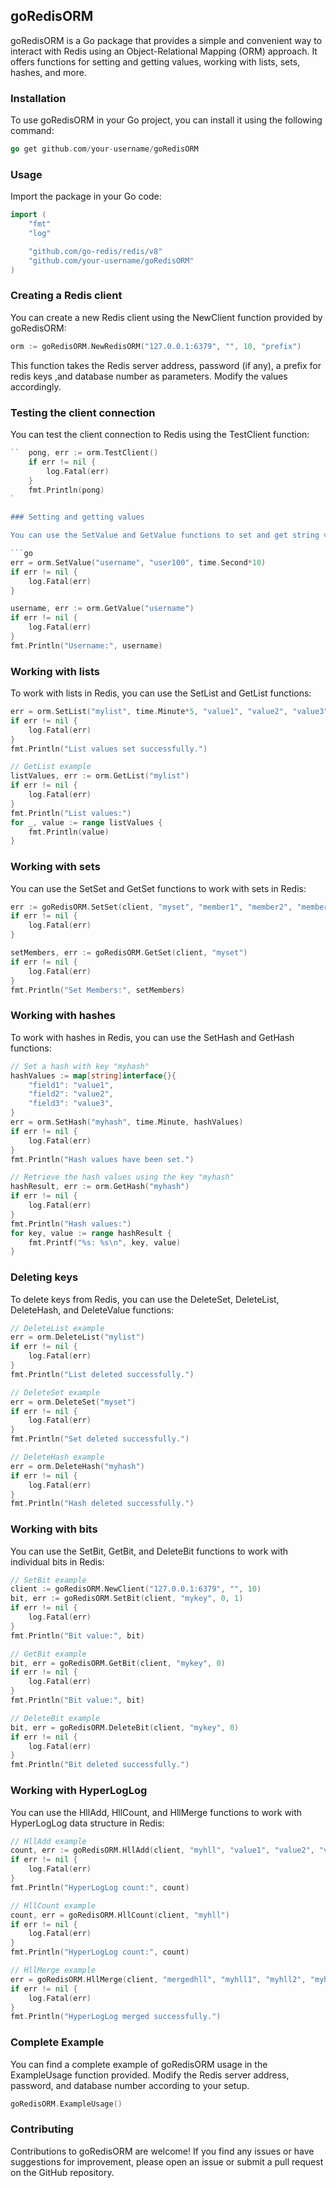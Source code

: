 ## goRedisORM

goRedisORM is a Go package that provides a simple and convenient way to interact with Redis using an Object-Relational Mapping (ORM) approach. It offers functions for setting and getting values, working with lists, sets, hashes, and more.

### Installation

To use goRedisORM in your Go project, you can install it using the following command:

```go
go get github.com/your-username/goRedisORM
```

### Usage

Import the package in your Go code:

```go
import (
	"fmt"
	"log"

	"github.com/go-redis/redis/v8"
	"github.com/your-username/goRedisORM"
)
```

### Creating a Redis client

You can create a new Redis client using the NewClient function provided by goRedisORM:

```go
orm := goRedisORM.NewRedisORM("127.0.0.1:6379", "", 10, "prefix")

```

This function takes the Redis server address, password (if any), a prefix for redis keys ,and database number as parameters. Modify the values accordingly.

### Testing the client connection

You can test the client connection to Redis using the TestClient function:

````go
``	pong, err := orm.TestClient()
	if err != nil {
		log.Fatal(err)
	}
	fmt.Println(pong)
`

### Setting and getting values

You can use the SetValue and GetValue functions to set and get string values in Redis:

```go
err = orm.SetValue("username", "user100", time.Second*10)
if err != nil {
    log.Fatal(err)
}

username, err := orm.GetValue("username")
if err != nil {
    log.Fatal(err)
}
fmt.Println("Username:", username)
````

### Working with lists

To work with lists in Redis, you can use the SetList and GetList functions:

```go
err = orm.SetList("mylist", time.Minute*5, "value1", "value2", "value3")
if err != nil {
    log.Fatal(err)
}
fmt.Println("List values set successfully.")

// GetList example
listValues, err := orm.GetList("mylist")
if err != nil {
    log.Fatal(err)
}
fmt.Println("List values:")
for _, value := range listValues {
    fmt.Println(value)
}
```

### Working with sets

You can use the SetSet and GetSet functions to work with sets in Redis:

```go
err := goRedisORM.SetSet(client, "myset", "member1", "member2", "member3")
if err != nil {
	log.Fatal(err)
}

setMembers, err := goRedisORM.GetSet(client, "myset")
if err != nil {
	log.Fatal(err)
}
fmt.Println("Set Members:", setMembers)
```

### Working with hashes

To work with hashes in Redis, you can use the SetHash and GetHash functions:

```go
// Set a hash with key "myhash"
hashValues := map[string]interface{}{
    "field1": "value1",
    "field2": "value2",
    "field3": "value3",
}
err = orm.SetHash("myhash", time.Minute, hashValues)
if err != nil {
    log.Fatal(err)
}
fmt.Println("Hash values have been set.")

// Retrieve the hash values using the key "myhash"
hashResult, err := orm.GetHash("myhash")
if err != nil {
    log.Fatal(err)
}
fmt.Println("Hash values:")
for key, value := range hashResult {
    fmt.Printf("%s: %s\n", key, value)
}
```

### Deleting keys

To delete keys from Redis, you can use the DeleteSet, DeleteList, DeleteHash, and DeleteValue functions:

```go
// DeleteList example
err = orm.DeleteList("mylist")
if err != nil {
    log.Fatal(err)
}
fmt.Println("List deleted successfully.")

// DeleteSet example
err = orm.DeleteSet("myset")
if err != nil {
    log.Fatal(err)
}
fmt.Println("Set deleted successfully.")

// DeleteHash example
err = orm.DeleteHash("myhash")
if err != nil {
    log.Fatal(err)
}
fmt.Println("Hash deleted successfully.")
```

### Working with bits

You can use the SetBit, GetBit, and DeleteBit functions to work with individual bits in Redis:

```go
// SetBit example
client := goRedisORM.NewClient("127.0.0.1:6379", "", 10)
bit, err := goRedisORM.SetBit(client, "mykey", 0, 1)
if err != nil {
    log.Fatal(err)
}
fmt.Println("Bit value:", bit)

// GetBit example
bit, err = goRedisORM.GetBit(client, "mykey", 0)
if err != nil {
    log.Fatal(err)
}
fmt.Println("Bit value:", bit)

// DeleteBit example
bit, err = goRedisORM.DeleteBit(client, "mykey", 0)
if err != nil {
    log.Fatal(err)
}
fmt.Println("Bit deleted successfully.")
```

### Working with HyperLogLog

You can use the HllAdd, HllCount, and HllMerge functions to work with HyperLogLog data structure in Redis:

```go
// HllAdd example
count, err := goRedisORM.HllAdd(client, "myhll", "value1", "value2", "value3")
if err != nil {
    log.Fatal(err)
}
fmt.Println("HyperLogLog count:", count)

// HllCount example
count, err = goRedisORM.HllCount(client, "myhll")
if err != nil {
    log.Fatal(err)
}
fmt.Println("HyperLogLog count:", count)

// HllMerge example
err = goRedisORM.HllMerge(client, "mergedhll", "myhll1", "myhll2", "myhll3")
if err != nil {
    log.Fatal(err)
}
fmt.Println("HyperLogLog merged successfully.")
```

### Complete Example

You can find a complete example of goRedisORM usage in the ExampleUsage function provided. Modify the Redis server address, password, and database number according to your setup.

```go
goRedisORM.ExampleUsage()
```

### Contributing

Contributions to goRedisORM are welcome! If you find any issues or have suggestions for improvement, please open an issue or submit a pull request on the GitHub repository.
